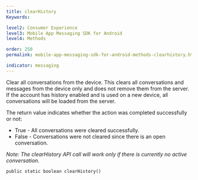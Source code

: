 ```yaml
---
title: clearHistory
Keywords:

level2: Consumer Experience
level3: Mobile App Messaging SDK for Android
level4: Methods

order: 250
permalink: mobile-app-messaging-sdk-for-android-methods-clearhistory.html

indicator: messaging
---
```


Clear all conversations from the device. This clears all conversations and messages from the device only and does not remove them from the server. If the account has history enabled and is used on a new device, all conversations will be loaded from the server.

The return value indicates whether the action was completed successfully or not:

- True - All conversations were cleared successfully.
- False - Conversations were not cleared since there is an open conversation.

*Note: The clearHistory API call will work only if there is currently no active conversation.*

`public static boolean clearHistory()`
